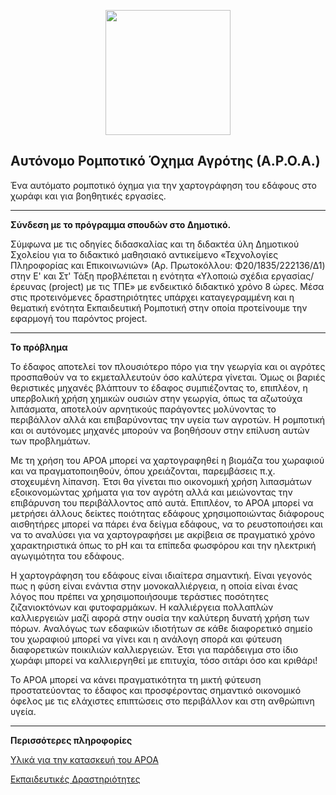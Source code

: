 <p align="center">
<img src="https://github.com/jkravv/aroa/blob/master/aroa.png" width="200" height="200">
</p>

Αυτόνομο Ρομποτικό Όχημα Αγρότης (Α.Ρ.Ο.Α.)
--------
Ένα αυτόματο ρομποτικό όχημα για την χαρτογράφηση του εδάφους στο χωράφι και για βοηθητικές εργασίες.
***

**Σύνδεση με το πρόγραμμα σπουδών στο Δημοτικό.**

Σύμφωνα με τις οδηγίες διδασκαλίας και τη διδακτέα ύλη Δημοτικού Σχολείου για το διδακτικό μαθησιακό αντικείμενο  «Τεχνολογίες Πληροφορίας και Επικοινωνιών» (Αρ. Πρωτοκόλλου: Φ20/1835/222136/Δ1) στην Ε' και Στ'  Τάξη προβλέπεται η ενότητα «Υλοποιώ σχέδια εργασίας/έρευνας (project) με τις ΤΠΕ» με ενδεικτικό διδακτικό χρόνο 8 ώρες. Μέσα στις προτεινόμενες δραστηριότητες υπάρχει καταγεγραμμένη και η θεματική ενότητα Εκπαιδευτική Ρομποτική στην οποία προτείνουμε την εφαρμογή του παρόντος project.
***

**To πρόβλημα**

Το έδαφος αποτελεί τον πλουσιότερο πόρο για την γεωργία και οι αγρότες προσπαθούν να το εκμεταλλευτούν όσο καλύτερα γίνεται. Όμως οι βαριές θεριστικές μηχανές βλάπτουν το έδαφος συμπιέζοντας το, επιπλέον, η υπερβολική χρήση χημικών ουσιών στην γεωργία, όπως τα αζωτούχα λιπάσματα, αποτελούν αρνητικούς παράγοντες μολύνοντας το περιβάλλον αλλά και επιβαρύνοντας την υγεία των αγροτών. Η ρομποτική και οι αυτόνομες μηχανές μπορούν να βοηθήσουν στην επίλυση αυτών των προβλημάτων.

Με τη χρήση του ΑΡΟΑ  μπορεί να χαρτογραφηθεί η βιομάζα του χωραφιού και να πραγματοποιηθούν, όπου χρειάζονται, παρεμβάσεις π.χ. στοχευμένη λίπανση. Έτσι θα γίνεται πιο οικονομική χρήση λιπασμάτων εξοικονομώντας χρήματα για τον αγρότη αλλά και μειώνοντας την επιβάρυνση του περιβάλλοντος από αυτά. Επιπλέον, το ΑΡΟΑ μπορεί να μετρήσει άλλους δείκτες ποιότητας εδάφους χρησιμοποιώντας διάφορους αισθητήρες  μπορεί να πάρει ένα δείγμα εδάφους, να το ρευστοποιήσει και να το αναλύσει για να χαρτογραφήσει με ακρίβεια σε πραγματικό χρόνο χαρακτηριστικά όπως το pH και τα επίπεδα φωσφόρου και την ηλεκτρική αγωγιμότητα του εδάφους.

Η χαρτογράφηση του εδάφους είναι ιδιαίτερα σημαντική. Είναι γεγονός πως η φύση είναι ενάντια στην μονοκαλλιέργεια, η οποία είναι ένας λόγος που πρέπει να χρησιμοποιήσουμε τεράστιες ποσότητες ζιζανιοκτόνων και φυτοφαρμάκων. Η καλλιέργεια πολλαπλών καλλιεργειών μαζί αφορά στην ουσία την καλύτερη δυνατή χρήση των πόρων. Αναλόγως των εδαφικών ιδιοτήτων σε κάθε διαφορετικό σημείο του χωραφιού μπορεί να γίνει  και η ανάλογη σπορά και φύτευση διαφορετικών ποικιλιών καλλιεργειών. Έτσι για παράδειγμα στο ίδιο χωράφι  μπορεί να καλλιεργηθεί  με επιτυχία, τόσο σιτάρι όσο και κριθάρι!

Το ΑΡΟΑ μπορεί  να κάνει πραγματικότητα  τη μικτή φύτευση προστατεύοντας  το έδαφος και προσφέροντας σημαντικό οικονομικό όφελος με τις ελάχιστες επιπτώσεις στο περιβάλλον και στη ανθρώπινη υγεία.

***

**Περισσότερες πληροφορίες**

 [Υλικά για την κατασκευή του ΑΡΟΑ](hardware.md)    
 
 [Εκπαιδευτικές Δραστηριότητες](lesson.md)
 
 
